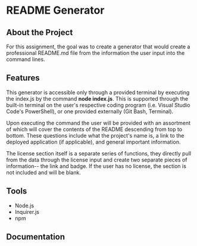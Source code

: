# README Generator 

## About the Project

For this assignment, the goal was to create a generator that would create a professional README.md file from the information the user input into the command lines.

## Features

This generator is accessible only through a provided terminal by executing the index.js by the command **node index.js**. This is supported through the built-in terminal on the user's respective coding program (i.e. Visual Studio Code's PowerShell), or one provided externally (Git Bash, Terminal).

Upon executing the command the user will be provided with an assortment of which will cover the contents of the README descending from top to bottom. These questions include what the project's name is, a link to the deployed application (if applicable), and general important information.

The license section itself is a separate series of functions, they directly pull from the data through the license input and create two separate pieces of information-- the link and badge. If the user has no license, the section is not included and will be blank.

## Tools
* Node.js
* Inquirer.js
* npm

## Documentation
